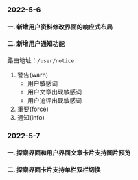 ### 2022-5-6
  #### 一. 新增用户资料修改界面的响应式布局
  #### 二. 新增用户通知功能
  路由地址：`/user/notice`
  1. 警告(warn)
     * 用户敏感词
     * 用户文章出现敏感词
     * 用户追评出现敏感词
  2. 重要(force)
  3. 通知(info) 
### 2022-5-7
   #### 一. 探索界面和用户界面文章卡片支持图片预览
   #### 二. 探索界面卡片支持单栏双栏切换

